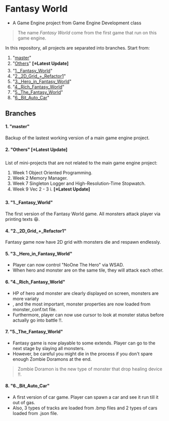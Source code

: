 # Fantasy World
- A Game Engine project from Game Engine Development class
>The name _Fantasy World_ come from the first game that run on this game engine.

In this repository, all projects are separated into branches. Start from:
1. "[master](https://github.com/Azurifle/fantasyworld/new/master?readme=1#1-master)"
2. "[Others](https://github.com/Azurifle/fantasyworld/new/master?readme=1#2-others-starlatest-update)" **[:star:Latest Update]**
3. "[1.\_Fantasy\_World](https://github.com/Azurifle/fantasyworld/new/master?readme=1#3-1_fantasy_world)"
4. "[2.\_2D\_Grid\_+\_Refactor1](https://github.com/Azurifle/fantasyworld/new/master?readme=1#4-2_2d_grid__refactor1)"
5. "[3.\_Hero\_in\_Fantasy\_World](https://github.com/Azurifle/fantasyworld/new/master?readme=1#5-3_hero_in_fantasy_world)"
6. "[4.\_Rich\_Fantasy\_World](https://github.com/Azurifle/fantasyworld/new/master?readme=1#6-4_rich_fantasy_world)"
7. "[5.\_The\_Fantasy\_World](https://github.com/Azurifle/fantasyworld/new/master?readme=1#7-5_the_fantasy_world)"
8. "[6.\_Bit\_Auto\_Car](https://github.com/Azurifle/fantasyworld/new/master?readme=1#8-6_bit_auto_car)"

## Branches
#### 1. "master"
Backup of the lastest working version of a main game engine project.

#### 2. "Others" [:star:Latest Update]
List of mini-projects that are not related to the main game engine project:

1. Week 1 Object Oriented Programming.
2. Week 2 Memory Manager.
3. Week 7 Singleton Logger and High-Resolution-Time Stopwatch.
4. Week 9 Vec 2 - 3 i. **[:star:Latest Update]**

#### 3. "1.\_Fantasy\_World"
The first version of the Fantasy World game. All monsters attack player via printing texts :laughing:.

#### 4. "2.\_2D\_Grid\_+\_Refactor1"
Fantasy game now have 2D grid with monsters die and respawn endlessly.

#### 5. "3.\_Hero\_in\_Fantasy\_World"
- Player can now control "NoOne The Hero" via WSAD. 
- When hero and monster are on the same tile, they will attack each other.

#### 6. "4.\_Rich\_Fantasy\_World"
- HP of hero and monster are clearly displayed on screen, monsters are more variaty
- , and the most important, monster properties are now loaded from monster_conf.txt file.
- Furthermore, player can now use cursor to look at monster status before actually go into battle !!.

#### 7. "5.\_The\_Fantasy\_World"
- Fantasy game is now playable to some extends. Player can go to the next stage by slaying all monsters. 
- However, be careful you might die in the process if you don't spare enough Zombie Doramons at the end.
>Zombie Doramon is the new type of monster that drop healing device !!.

#### 8. "6.\_Bit\_Auto\_Car"
- A first version of car game. Player can spawn a car and see it run till it out of gas. 
- Also, 3 types of tracks are loaded from .bmp files and 2 types of cars loaded from .json file.
